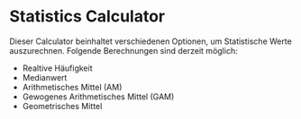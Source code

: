 # Statistics Calculator
Dieser Calculator beinhaltet verschiedenen Optionen, um Statistische Werte auszurechnen. 
Folgende Berechnungen sind derzeit möglich: 
- Realtive Häufigkeit
- Medianwert
- Arithmetisches Mittel (AM)
- Gewogenes Arithmetisches Mittel (GAM)
- Geometrisches Mittel